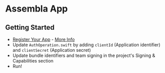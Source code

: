 #  Assembla App

## Getting Started

* [Register Your App](https://app.assembla.com/user/edit/manage_clients) - [More Info](https://articles.assembla.com/en/articles/998043-getting-started-with-assembla-developer-api#application-registration)
* Update `AuthOperation.swift` by adding `clientId` (Application identifier) and `clientSecret` (Application secret)
* Update bundle identifiers and team signing in the project's Signing & Capabilities section
* Run!

